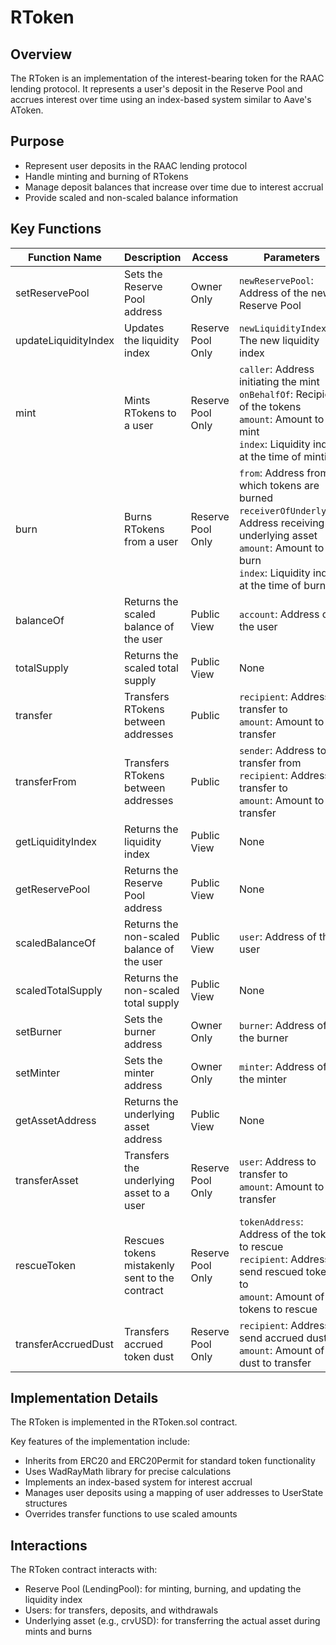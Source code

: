 
# RToken

## Overview

The RToken is an implementation of the interest-bearing token for the RAAC lending protocol. It represents a user's deposit in the Reserve Pool and accrues interest over time using an index-based system similar to Aave's AToken.

## Purpose

- Represent user deposits in the RAAC lending protocol
- Handle minting and burning of RTokens
- Manage deposit balances that increase over time due to interest accrual
- Provide scaled and non-scaled balance information

## Key Functions

| Function Name | Description | Access | Parameters |
|---------------|-------------|--------|------------|
| setReservePool | Sets the Reserve Pool address | Owner Only | `newReservePool`: Address of the new Reserve Pool |
| updateLiquidityIndex | Updates the liquidity index | Reserve Pool Only | `newLiquidityIndex`: The new liquidity index |
| mint | Mints RTokens to a user | Reserve Pool Only | `caller`: Address initiating the mint<br>`onBehalfOf`: Recipient of the tokens<br>`amount`: Amount to mint<br>`index`: Liquidity index at the time of minting |
| burn | Burns RTokens from a user | Reserve Pool Only | `from`: Address from which tokens are burned<br>`receiverOfUnderlying`: Address receiving the underlying asset<br>`amount`: Amount to burn<br>`index`: Liquidity index at the time of burning |
| balanceOf | Returns the scaled balance of the user | Public View | `account`: Address of the user |
| totalSupply | Returns the scaled total supply | Public View | None |
| transfer | Transfers RTokens between addresses | Public | `recipient`: Address to transfer to<br>`amount`: Amount to transfer |
| transferFrom | Transfers RTokens between addresses | Public | `sender`: Address to transfer from<br>`recipient`: Address to transfer to<br>`amount`: Amount to transfer |
| getLiquidityIndex | Returns the liquidity index | Public View | None |
| getReservePool | Returns the Reserve Pool address | Public View | None |
| scaledBalanceOf | Returns the non-scaled balance of the user | Public View | `user`: Address of the user |
| scaledTotalSupply | Returns the non-scaled total supply | Public View | None |
| setBurner | Sets the burner address | Owner Only | `burner`: Address of the burner |
| setMinter | Sets the minter address | Owner Only | `minter`: Address of the minter |
| getAssetAddress | Returns the underlying asset address | Public View | None |
| transferAsset | Transfers the underlying asset to a user | Reserve Pool Only | `user`: Address to transfer to<br>`amount`: Amount to transfer |
| rescueToken | Rescues tokens mistakenly sent to the contract | Reserve Pool Only | `tokenAddress`: Address of the token to rescue<br>`recipient`: Address to send rescued tokens to<br>`amount`: Amount of tokens to rescue |
| transferAccruedDust | Transfers accrued token dust | Reserve Pool Only | `recipient`: Address to send accrued dust to<br>`amount`: Amount of dust to transfer |

## Implementation Details

The RToken is implemented in the RToken.sol contract.

Key features of the implementation include:

- Inherits from ERC20 and ERC20Permit for standard token functionality
- Uses WadRayMath library for precise calculations
- Implements an index-based system for interest accrual
- Manages user deposits using a mapping of user addresses to UserState structures
- Overrides transfer functions to use scaled amounts

## Interactions

The RToken contract interacts with:

- Reserve Pool (LendingPool): for minting, burning, and updating the liquidity index
- Users: for transfers, deposits, and withdrawals
- Underlying asset (e.g., crvUSD): for transferring the actual asset during mints and burns
